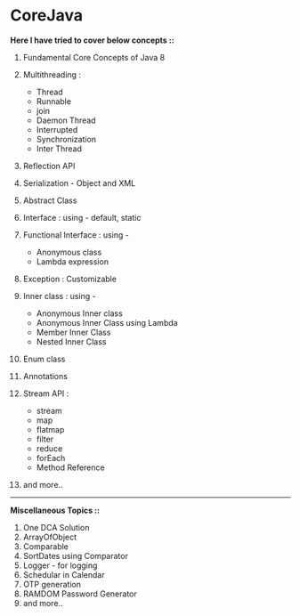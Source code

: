 # CoreJava

**Here I have tried to cover below concepts ::**

1. Fundamental Core Concepts of Java 8
2. Multithreading : 
    - Thread 
    - Runnable
    - join
    - Daemon Thread
    - Interrupted
    - Synchronization
    - Inter Thread 
  
4. Reflection API
5. Serialization - Object and XML
6. Abstract Class
7. Interface : using - default, static
8. Functional Interface : using - 
    - Anonymous class
    - Lambda expression  
10. Exception : Customizable
11. Inner class : using -
    - Anonymous Inner class
    - Anonymous Inner Class using Lambda
    - Member Inner Class
    - Nested Inner Class

11. Enum class
12. Annotations
13. Stream API : 
    - stream
    - map
    - flatmap
    - filter
    - reduce
    - forEach
    - Method Reference
15.  and more..

---
**Miscellaneous Topics ::**

1. One DCA Solution
2. ArrayOfObject
3. Comparable
4. SortDates using Comparator
5. Logger - for logging
6. Schedular in Calendar
7. OTP generation
8. RAMDOM Password Generator
9. and more..

